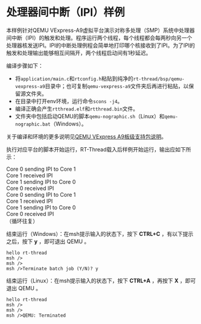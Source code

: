 # 处理器间中断（IPI）样例

本样例针对QEMU VExpress-A9虚拟平台演示对称多处理（SMP）系统中处理器间中断（IPI）的触发和处理。程序运行两个线程，每个线程都会每两秒向另一个处理器核发送IPI。IPI的中断处理例程会简单地打印哪个核接收到了IPI。为了IPI的触发和处理输出能够相互间隔开，两个线程启动间有1秒延迟。

编译步骤如下：
- 将`application/main.c`和`rtconfig.h`粘贴到纯净的`rt-thread/bsp/qemu-vexpress-a9`目录中；也可复制`qemu-vexpress-a9`文件夹后再进行粘贴，以保留源文件夹。
- 在目录中打开env环境，运行命令`scons -j4`。
- 编译正确会产生`rtthread.elf`和`rtthread.bin`文件。
- 文件夹中包括启动QEMU的脚本`qemu-nographic.sh`（Linux）和`qemu-nographic.bat`（Windows）。

关于编译和环境的更多说明见[QEMU VExpress A9板级支持包说明](https://github.com/RT-Thread/rt-thread/blob/c285c9806bfeeb72676ccb7f122bd2a207330585/bsp/qemu-vexpress-a9/README.md)。

执行对应平台的脚本开始运行，RT-Thread载入后样例开始运行，输出应如下所示：

Core 0 sending IPI to Core 1\
Core 1 received IPI\
Core 1 sending IPI to Core 0\
Core 0 received IPI\
Core 0 sending IPI to Core 1\
Core 1 received IPI\
Core 1 sending IPI to Core 0\
Core 0 received IPI\
（循环往复）

结束运行（Windows）：在msh提示输入的状态下，按下 **CTRL+C** ，有以下提示之后，按下 **y** ，即可退出 QEMU 。

```shell
hello rt-thread
msh />
msh />
msh />Terminate batch job (Y/N)? y
```

结束运行（Linux）：在msh提示输入的状态下，按下 **CTRL+A** ，再按下 **X** ，即可退出 QEMU 。

```shell
hello rt-thread
msh />
msh />
msh />QEMU: Terminated
```
